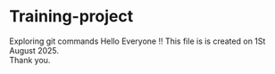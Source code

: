 # Training-project
Exploring git commands
Hello Everyone !! This file is is created on 1St August 2025.<br>Thank you.
